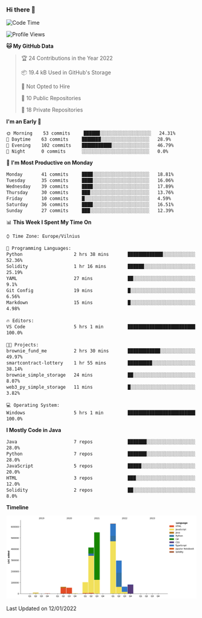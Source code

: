 ### Hi there 👋

<!--START_SECTION:waka-->
![Code Time](http://img.shields.io/badge/Code%20Time-528%20hrs%2043%20mins-blue)

![Profile Views](http://img.shields.io/badge/Profile%20Views-0-blue)

**🐱 My GitHub Data** 

> 🏆 24 Contributions in the Year 2022
 > 
> 📦 19.4 kB Used in GitHub's Storage 
 > 
> 🚫 Not Opted to Hire
 > 
> 📜 10 Public Repositories 
 > 
> 🔑 18 Private Repositories  
 > 
**I'm an Early 🐤** 

```text
🌞 Morning    53 commits     ██████░░░░░░░░░░░░░░░░░░░   24.31% 
🌆 Daytime    63 commits     ███████░░░░░░░░░░░░░░░░░░   28.9% 
🌃 Evening    102 commits    ███████████░░░░░░░░░░░░░░   46.79% 
🌙 Night      0 commits      ░░░░░░░░░░░░░░░░░░░░░░░░░   0.0%

```
📅 **I'm Most Productive on Monday** 

```text
Monday       41 commits     ████░░░░░░░░░░░░░░░░░░░░░   18.81% 
Tuesday      35 commits     ████░░░░░░░░░░░░░░░░░░░░░   16.06% 
Wednesday    39 commits     ████░░░░░░░░░░░░░░░░░░░░░   17.89% 
Thursday     30 commits     ███░░░░░░░░░░░░░░░░░░░░░░   13.76% 
Friday       10 commits     █░░░░░░░░░░░░░░░░░░░░░░░░   4.59% 
Saturday     36 commits     ████░░░░░░░░░░░░░░░░░░░░░   16.51% 
Sunday       27 commits     ███░░░░░░░░░░░░░░░░░░░░░░   12.39%

```


📊 **This Week I Spent My Time On** 

```text
⌚︎ Time Zone: Europe/Vilnius

💬 Programming Languages: 
Python                   2 hrs 38 mins       █████████████░░░░░░░░░░░░   52.36% 
Solidity                 1 hr 16 mins        ██████░░░░░░░░░░░░░░░░░░░   25.19% 
YAML                     27 mins             ██░░░░░░░░░░░░░░░░░░░░░░░   9.1% 
Git Config               19 mins             █░░░░░░░░░░░░░░░░░░░░░░░░   6.56% 
Markdown                 15 mins             █░░░░░░░░░░░░░░░░░░░░░░░░   4.98%

🔥 Editors: 
VS Code                  5 hrs 1 min         █████████████████████████   100.0%

🐱‍💻 Projects: 
brownie_fund_me          2 hrs 30 mins       ████████████░░░░░░░░░░░░░   49.97% 
smartcontract-lottery    1 hr 55 mins        █████████░░░░░░░░░░░░░░░░   38.14% 
brownie_simple_storage   24 mins             ██░░░░░░░░░░░░░░░░░░░░░░░   8.07% 
web3_py_simple_storage   11 mins             █░░░░░░░░░░░░░░░░░░░░░░░░   3.82%

💻 Operating System: 
Windows                  5 hrs 1 min         █████████████████████████   100.0%

```

**I Mostly Code in Java** 

```text
Java                     7 repos             ███████░░░░░░░░░░░░░░░░░░   28.0% 
Python                   7 repos             ███████░░░░░░░░░░░░░░░░░░   28.0% 
JavaScript               5 repos             █████░░░░░░░░░░░░░░░░░░░░   20.0% 
HTML                     3 repos             ███░░░░░░░░░░░░░░░░░░░░░░   12.0% 
Solidity                 2 repos             ██░░░░░░░░░░░░░░░░░░░░░░░   8.0%

```


**Timeline**

![Chart not found](https://raw.githubusercontent.com/BenasVolkovas/BenasVolkovas/main/charts/bar_graph.png) 


 Last Updated on 12/01/2022
<!--END_SECTION:waka-->
